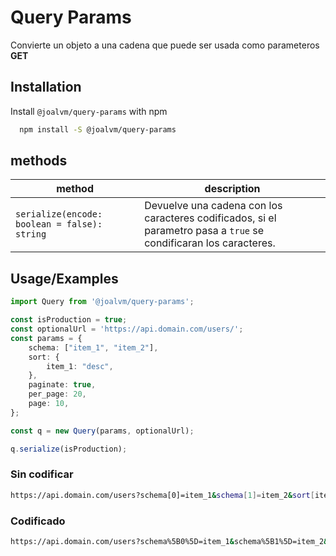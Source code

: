 
# Query Params

Convierte un objeto a una cadena que puede ser usada como parameteros **GET**



## Installation

Install `@joalvm/query-params` with npm

```bash
  npm install -S @joalvm/query-params
```

## methods

| method                                       | description                                                                                                       |
| -------------------------------------------- | ----------------------------------------------------------------------------------------------------------------- |
| `serialize(encode: boolean = false): string` | Devuelve una cadena con los caracteres codificados, si el parametro pasa a `true` se condificaran los caracteres. |

## Usage/Examples

```ts
import Query from '@joalvm/query-params';

const isProduction = true;
const optionalUrl = 'https://api.domain.com/users/';
const params = {
    schema: ["item_1", "item_2"],
    sort: {
        item_1: "desc",
    },
    paginate: true,
    per_page: 20,
    page: 10,
};

const q = new Query(params, optionalUrl);

q.serialize(isProduction);

```

### Sin codificar

```bash
https://api.domain.com/users?schema[0]=item_1&schema[1]=item_2&sort[item_1]=desc&paginate=true&per_page=20&page=10
```

### Codificado
```bash
https://api.domain.com/users?schema%5B0%5D=item_1&schema%5B1%5D=item_2&sort%5Bitem_1%5D=desc&paginate=true&per_page=20&page=10
```